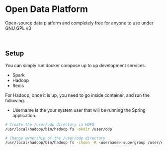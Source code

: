 # Open Data Platform
Open-source data platform and completely free for anyone to use under GNU GPL v3

<br/>

## Setup

You can simply run docker compose up to up development services.

- Spark
- Hadoop
- Redis

For Hadoop, once it is up, you need to go inside container, and run the following.

- Username is the your system user that will be running the Spring application.

```bash
# Create the /user/odp directory in HDFS
/usr/local/hadoop/bin/hadoop fs -mkdir /user/odp

# Change ownership of the /user/odp directory
/usr/local/hadoop/bin/hadoop fs -chown -R <username>:supergroup /user/odp
```

